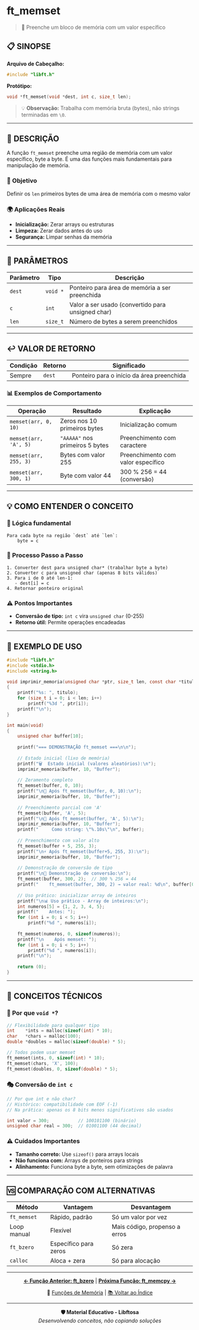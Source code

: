 # ft_memset

> 🧱 Preenche um bloco de memória com um valor específico

## 📋 SINOPSE

**Arquivo de Cabeçalho:**
```c
#include "libft.h"
```

**Protótipo:**
```c
void *ft_memset(void *dest, int c, size_t len);
```

> 💡 **Observação:** Trabalha com memória bruta (bytes), não strings terminadas em `\0`.

---

## 📖 DESCRIÇÃO

A função `ft_memset` preenche uma região de memória com um valor específico, byte a byte. É uma das funções mais fundamentais para manipulação de memória.

### 🎯 Objetivo
Definir os `len` primeiros bytes de uma área de memória com o mesmo valor

### 🌍 Aplicações Reais
- **Inicialização:** Zerar arrays ou estruturas
- **Limpeza:** Zerar dados antes do uso
- **Segurança:** Limpar senhas da memória

---

## 🎯 PARÂMETROS

| Parâmetro | Tipo | Descrição |
|-----------|------|-----------|
| `dest` | `void *` | Ponteiro para área de memória a ser preenchida |
| `c`| `int` | Valor a ser usado (convertido para unsigned char) |
| `len` | `size_t` | Número de bytes a serem preenchidos |

---

## ↩️ VALOR DE RETORNO

| Condição | Retorno | Significado |
|----------|---------|-------------|
| Sempre | `dest` | Ponteiro para o início da área preenchida |

### 📊 Exemplos de Comportamento

| Operação | Resultado | Explicação |
|----------|-----------|------------|
| `memset(arr, 0, 10)` | Zeros nos 10 primeiros bytes | Inicialização comum |
| `memset(arr, 'A', 5)` | `"AAAAA"` nos primeiros 5 bytes | Preenchimento com caractere |
| `memset(arr, 255, 3)` | Bytes com valor 255 | Preenchimento com valor específico |
| `memset(arr, 300, 1)` | Byte com valor 44 | 300 % 256 = 44 (conversão) |

---

## 💡 COMO ENTENDER O CONCEITO

### 🧠 Lógica fundamental
```
Para cada byte na região `dest` até `len`:
	byte = c
```

### 🔄 Processo Passo a Passo
```
1. Converter dest para unsigned char* (trabalhar byte a byte)
2. Converter c para unsigned char (apenas 8 bits válidos)
3. Para i de 0 até len-1:
   - dest[i] = c
4. Retornar ponteiro original
```
### ⚠️ Pontos Importantes
- **Conversão de tipo:** `int c` vira `unsigned char` (0-255)
- **Retorno útil:** Permite operações encadeadas

---

## 🧪 EXEMPLO DE USO

```c
#include "libft.h"
#include <stdio.h>
#include <string.h>

void imprimir_memoria(unsigned char *ptr, size_t len, const char *titulo)
{
    printf("%s: ", titulo);
    for (size_t i = 0; i < len; i++)
        printf("%3d ", ptr[i]);
    printf("\n");
}

int main(void)
{
    unsigned char buffer[10];
    
    printf("=== DEMONSTRAÇÃO ft_memset ===\n\n");
    
    // Estado inicial (lixo de memória)
    printf("🗑️  Estado inicial (valores aleatórios):\n");
    imprimir_memoria(buffer, 10, "Buffer");
    
    // Zeramento completo
    ft_memset(buffer, 0, 10);
    printf("\n🧹 Após ft_memset(buffer, 0, 10):\n");
    imprimir_memoria(buffer, 10, "Buffer");
    
    // Preenchimento parcial com 'A'
    ft_memset(buffer, 'A', 5);
    printf("\n🎨 Após ft_memset(buffer, 'A', 5):\n");
    imprimir_memoria(buffer, 10, "Buffer");
    printf("     Como string: \"%.10s\"\n", buffer);
    
    // Preenchimento com valor alto
    ft_memset(buffer + 5, 255, 3);
    printf("\n⚡ Após ft_memset(buffer+5, 255, 3):\n");
    imprimir_memoria(buffer, 10, "Buffer");
    
    // Demonstração de conversão de tipo
    printf("\n🔄 Demonstração de conversão:\n");
    ft_memset(buffer, 300, 2);  // 300 % 256 = 44
    printf("    ft_memset(buffer, 300, 2) → valor real: %d\n", buffer[0]);
    
    // Uso prático: inicializar array de inteiros
    printf("\n📊 Uso prático - Array de inteiros:\n");
    int numeros[5] = {1, 2, 3, 4, 5};
    printf("    Antes: ");
    for (int i = 0; i < 5; i++)
        printf("%d ", numeros[i]);
    
    ft_memset(numeros, 0, sizeof(numeros));
    printf("\n    Após memset: ");
    for (int i = 0; i < 5; i++)
        printf("%d ", numeros[i]);
    printf("\n");
    
    return (0);
}
```

---

## 🔧 CONCEITOS TÉCNICOS

### 💾 Por que `void *`?
```c
// Flexibilidade para qualquer tipo
int    *ints = malloc(sizeof(int) * 10);
char   *chars = malloc(100);
double *doubles = malloc(sizeof(double) * 5);

// Todos podem usar memset
ft_memset(ints, 0, sizeof(int) * 10);
ft_memset(chars, 'X', 100);
ft_memset(doubles, 0, sizeof(double) * 5);
```

### 🎭 Conversão de `int c`
```c
// Por que int e não char?
// Histórico: compatibilidade com EOF (-1)
// Na prática: apenas os 8 bits menos significativos são usados

int valor = 300;           // 100101100 (binário)
unsigned char real = 300;  // 01001100 (44 decimal)
```

### ⚠️ Cuidados Importantes
- **Tamanho correto:** Use `sizeof()` para arrays locais
- **Não funciona com:** Arrays de ponteiros para strings
- **Alinhamento:** Funciona byte a byte, sem otimizações de palavra

---

## 🆚 COMPARAÇÃO COM ALTERNATIVAS

| Método | Vantagem | Desvantagem |
|--------|----------|-------------|
| `ft_memset` | Rápido, padrão | Só um valor por vez |
| Loop manual | Flexível | Mais código, propenso a erros |
| `ft_bzero` | Específico para zeros | Só zera |
| `calloc` | Aloca + zera | Só para alocação |

---

<div align="center">

**[← Função Anterior: ft_bzero](ft_bzero.md)** | **[Próxima Função: ft_memcpy →](ft_memcpy.md)**

🧠 [Funções de Memória](./README.md) | [📚 Voltar ao Índice](../../README.md)

---

**🛡️ Material Educativo - Libftosa**  
*Desenvolvendo conceitos, não copiando soluções*

</div>
